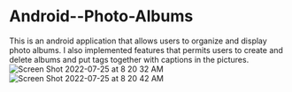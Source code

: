 # Android--Photo-Albums
This is an android application that allows users to organize and display photo albums. I also implemented features that permits users to
create and delete albums and put tags together with captions in the pictures. 
![Screen Shot 2022-07-25 at 8 20 32 AM](https://user-images.githubusercontent.com/39217212/180776167-6f19d75d-bbfe-44d2-a41d-44ec9a272779.png)
![Screen Shot 2022-07-25 at 8 20 42 AM](https://user-images.githubusercontent.com/39217212/180776193-1d7d17d6-eae0-47b1-8c4e-6596dba6a59d.png)
